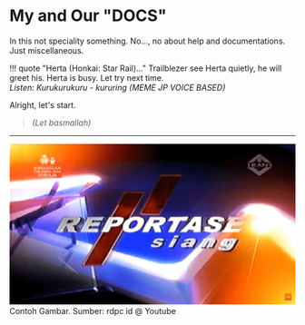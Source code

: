 # My and Our "DOCS"
In this not speciality something. No..., no about help and
documentations. Just miscellaneous.

!!! quote "Herta (Honkai: Star Rail)..."
    Trailblezer see Herta quietly, he will greet his. Herta is busy.
    Let try next time.<br/>
    _Listen: Kurukurukuru - kururing (MEME JP VOICE BASED)_

Alright, let's start.
> _(Let basmallah)_

---

![Reportase Siang](img/REPORTASESIANG2010TRANSTV.png "Reportase Siang")
Contoh Gambar. Sumber: rdpc id @ Youtube
